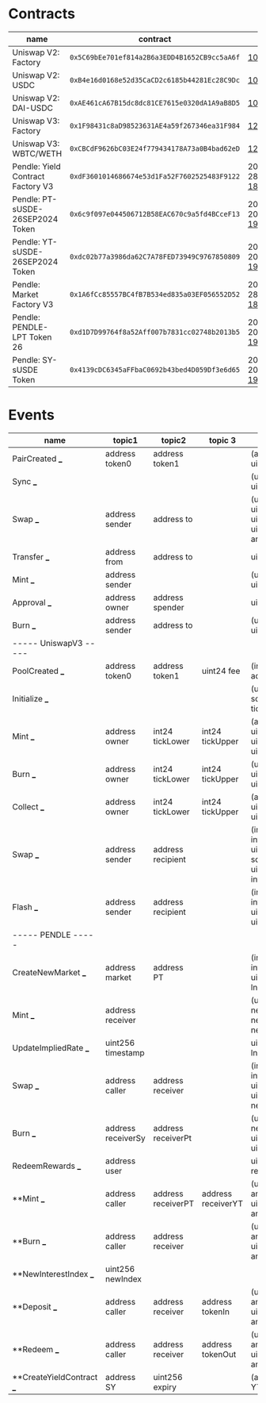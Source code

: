 Contracts
=========

| name | contract | height |
| ---- | -------- | ------ |
| Uniswap V2: Factory | `0x5C69bEe701ef814a2B6a3EDD4B1652CB9cc5aA6f` | [10_000_835](https://etherscan.io/tx/0xc31d7e7e85cab1d38ce1b8ac17e821ccd47dbde00f9d57f2bd8613bff9428396) |
| Uniswap V2: USDC | `0xB4e16d0168e52d35CaCD2c6185b44281Ec28C9Dc` | [10_008_355](https://etherscan.io/tx/0xd07cbde817318492092cc7a27b3064a69bd893c01cb593d6029683ffd290ab3a) |
| Uniswap V2: DAI-USDC | `0xAE461cA67B15dc8dc81CE7615e0320dA1A9aB8D5` | [10_060_832](https://etherscan.io/tx/0x966e4e9acaac28e44aafc937918718bc66804a3c94ac656e5e57faedd314c947) |
| Uniswap V3: Factory | `0x1F98431c8aD98523631AE4a59f267346ea31F984` | [12_369_621](https://etherscan.io/tx/0x1e20cd6d47d7021ae7e437792823517eeadd835df09dde17ab45afd7a5df4603) |
| Uniswap V3: WBTC/WETH | `0xCBCdF9626bC03E24f779434178A73a0B4bad62eD` | [12_369_821](https://etherscan.io/tx/0xf87d91f3d72a8e912c020c2e316151f3557b1217b44d4f6b6bec126448318530) |
| Pendle: Yield Contract Factory V3 | `0xdF3601014686674e53d1Fa52F7602525483F9122` | 2023-11-28 [18_669_233](https://etherscan.io/tx/0xa5ef875394a72e35524a9348be4f84e96aa4c3ac5e668ea9328405645fc3bea6) |
| Pendle: PT-sUSDE-26SEP2024 Token | `0x6c9f097e044506712B58EAC670c9a5fd4BCceF13` | 2024-05-20 [19_909_022](https://etherscan.io/tx/0x467c0c15148778d0b99a1d9f3bd7406fd0c58d8a6e3284a57a50e55ae0160165) |
| Pendle: YT-sUSDE-26SEP2024 Token | `0xdc02b77a3986da62C7A78FED73949C9767850809` | 2024-05-20 [19_909_022](https://etherscan.io/tx/0x467c0c15148778d0b99a1d9f3bd7406fd0c58d8a6e3284a57a50e55ae0160165) |
| Pendle: Market Factory V3 | `0x1A6fCc85557BC4fB7B534ed835a03EF056552D52` | 2023-11-28 [18_669_498](https://etherscan.io/tx/0x829e05c15e3af4d5c0e0bc46c626bc2c8b126385e53f2a02a582f67b2792f41b) |
| Pendle: PENDLE-LPT Token 26 | `0xd1D7D99764f8a52Aff007b7831cc02748b2013b5` | 2024-05-20 [19_909_022](https://etherscan.io/tx/0x467c0c15148778d0b99a1d9f3bd7406fd0c58d8a6e3284a57a50e55ae0160165) |
| Pendle: SY-sUSDE Token | `0x4139cDC6345aFFbaC0692b43bed4D059Df3e6d65` | 2024-05-20 [19_909_018](https://etherscan.io/tx/0xfb104bf964d6c0c2f578f133bade1bc49c437bc1f3a41c685acae4756c1a2709) |



Events
======

| name | topic1 | topic2 | topic 3 | data | signature | tx |
| ---- | ------ | ------ | ------- | ---- | --------- | -- |
| PairCreated [_](## "PairCreated (index_topic_1 address token0, index_topic_2 address token1, address pair, uint256)") | address token0 | address token1 |  | (address pair, uint256 all_pair_len) | `0x0d3648bd0f6ba80134a33ba9275ac585d9d315f0ad8355cddefde31afa28d0e9` | [tx](https://etherscan.io/tx/0xd07cbde817318492092cc7a27b3064a69bd893c01cb593d6029683ffd290ab3a#eventlog) |
| Sync [_](## "Sync (uint112 reserve0, uint112 reserve1") |  |  |  | (uint112 reserve0, uint112 reserve1) | `0x1c411e9a96e071241c2f21f7726b17ae89e3cab4c78be50e062b03a9fffbbad1` | [tx](https://etherscan.io/tx/0x2ef96febd1777e0403768e45e46dbd677f21079ba5f88297b500806b6fef23cb#eventlog) |
| Swap [_](## "Swap (index_topic_1 address sender, uint256 amount0In, uint256 amount1In, uint256 amount0Out, uint256 amount1Out, index_topic_2 address to)") | address sender | address to |  | (uint256 amount0In, uint256 amount1In, uint256 amount0Out, uint256 amount1Out) | `0xd78ad95fa46c994b6551d0da85fc275fe613ce37657fb8d5e3d130840159d822` | [tx](https://etherscan.io/tx/0x932cb88306450d481a0e43365a3ed832625b68f036e9887684ef6da594891366#eventlog) |
| Transfer [_](## "Transfer (index_topic_1 address from, index_topic_2 address to, uint256 value)") | address from | address to |  | uint256 value | `0xddf252ad1be2c89b69c2b068fc378daa952ba7f163c4a11628f55a4df523b3ef` | [tx](https://etherscan.io/tx/0x2ef96febd1777e0403768e45e46dbd677f21079ba5f88297b500806b6fef23cb#eventlog) |
| Mint [_](## "Mint (index_topic_1 address sender, uint256 amount0, uint256 amount1)") | address sender |  |  | (uint256 amount0, uint256 amount1) | `0x4c209b5fc8ad50758f13e2e1088ba56a560dff690a1c6fef26394f4c03821c4f` | [tx](https://etherscan.io/tx/0x2ef96febd1777e0403768e45e46dbd677f21079ba5f88297b500806b6fef23cb#eventlog) |
| Approval [_](## "Approval (index_topic_1 address owner, index_topic_2 address spender, uint256 value)") | address owner | address spender |  | uint256 value | `0x8c5be1e5ebec7d5bd14f71427d1e84f3dd0314c0f7b2291e5b200ac8c7c3b925` | [tx](https://etherscan.io/tx/0x71d6574a2d743cafc42e12bd1996f18c28d6231e7bfc8268b8133f71eb82d2a4#eventlog) |
| Burn [_](## "Burn (index_topic_1 address sender, uint256 amount0, uint256 amount1, index_topic_2 address to)") | address sender | address to |  | (uint256 amount0, uint256 amount1) | `0xdccd412f0b1252819cb1fd330b93224ca42612892bb3f4f789976e6d81936496` | [tx](https://etherscan.io/tx/0x4113cf142204202124affdbf911b28fcb78ea5bd853effbcec130ba33ecf5045#eventlog) |
| ----- UniswapV3 ----- |
| PoolCreated [_](## "PoolCreated (index_topic_1 address token0, index_topic_2 address token1, index_topic_3 uint24 fee, int24 tickSpacing, address pool)") | address token0 | address token1 | uint24 fee | (int24 tickSpacing, address pool) | Uniswap V3: Factory `0x783cca1c0412dd0d695e784568c96da2e9c22ff989357a2e8b1d9b2b4e6b7118` | [tx](https://etherscan.io/tx/0xf87d91f3d72a8e912c020c2e316151f3557b1217b44d4f6b6bec126448318530#eventlog) |
| Initialize [_](## "Initialize (uint160 sqrtPriceX96, int24 tick)") | | | | (uint160 sqrtPriceX96, int24 tick) | `0x98636036cb66a9c19a37435efc1e90142190214e8abeb821bdba3f2990dd4c95` | [tx](https://etherscan.io/tx/0xf87d91f3d72a8e912c020c2e316151f3557b1217b44d4f6b6bec126448318530#eventlog) |
| Mint [_](## "Mint (address sender, index_topic_1 address owner, index_topic_2 int24 tickLower, index_topic_3 int24 tickUpper, uint128 amount, uint256 amount0, uint256 amount1)") | address owner | int24 tickLower | int24 tickUpper | (address sender, uint128 amount, uint256 amount0, uint256 amount1) | `0x7a53080ba414158be7ec69b987b5fb7d07dee101fe85488f0853ae16239d0bde` | [tx](https://etherscan.io/tx/0x9eba6d6997513b3b117d926d7d90b621016ffed70d083aa5bd4496a00bef0065#eventlog) |
| Burn [_](## "Burn (index_topic_1 address owner, index_topic_2 int24 tickLower, index_topic_3 int24 tickUpper, uint128 amount, uint256 amount0, uint256 amount1)") | address owner | int24 tickLower | int24 tickUpper | (uint128 amount, uint256 amount0, uint256 amount1) | `0x0c396cd989a39f4459b5fa1aed6a9a8dcdbc45908acfd67e028cd568da98982c` | [tx](https://etherscan.io/tx/0xa3037b4fbd8eaf3abb2aa5bd5b953d8bfc973ed01d19e9cb0d23a1316fedeaf0#eventlog) |
| Collect [_](## "Collect (index_topic_1 address owner, address recipient, index_topic_2 int24 tickLower, index_topic_3 int24 tickUpper, uint128 amount0, uint128 amount1)") | address owner | int24 tickLower | int24 tickUpper | (address recipient, uint128 amount0, uint256 amount1) | `0x70935338e69775456a85ddef226c395fb668b63fa0115f5f20610b388e6ca9c0` | [tx](https://etherscan.io/tx/0xa3037b4fbd8eaf3abb2aa5bd5b953d8bfc973ed01d19e9cb0d23a1316fedeaf0#eventlog) |
| Swap [_](## "Swap (index_topic_1 address sender, index_topic_2 address recipient, int256 amount0, int256 amount1, uint160 sqrtPriceX96, uint128 liquidity, int24 tick)") | address sender | address recipient | | (int256 amount0, int256 amount1, uint160 sqrtPriceX96, uint128 liquidity, int24 tick) | `0xc42079f94a6350d7e6235f29174924f928cc2ac818eb64fed8004e115fbcca67` | [tx](https://etherscan.io/tx/0x4e7da3a9aa153498bd01a2447fade2567f35d769396f4d80e3f00590502cf7e3#eventlog) |
| Flash [_](## "Flash (index_topic_1 address sender, index_topic_2 address recipient, uint256 amount0, uint256 amount1, uint256 paid0, uint256 paid1)") | address sender | address recipient | | (int256 amount0, int256 amount1, uint256 paid0, uint256 paid1) | `0xbdbdb71d7860376ba52b25a5028beea23581364a40522f6bcfb86bb1f2dca633` | [tx](https://etherscan.io/tx/0xe3fcabe33a5ebf9ed6450f11b907da4a5d72f2e58917e8b2ae20fb259be385d4#eventlog) |
| ----- PENDLE ----- |
| CreateNewMarket [_](## "CreateNewMarket (index_topic_1 address market, index_topic_2 address PT, int256 scalarRoot, int256 initialAnchor, uint256 lnFeeRateRoot)") | address market | address PT | | (int256 scalarRoot, int256 initialAnchor, uint256 lnFeeRateRoot) | Pendle: Market Factory V3 `0xae811fae25e2770b6bd1dcb1475657e8c3a976f91d1ebf081271db08eef920af` | [tx](https://etherscan.io/tx/0x467c0c15148778d0b99a1d9f3bd7406fd0c58d8a6e3284a57a50e55ae0160165#eventlog) |
| Mint [_](## "Mint (index_topic_1 address receiver, uint256 netLpMinted, uint256 netSyUsed, uint256 netPtUsed)") | address receiver | | | (uint256 netLpMinted, uint256 netSyUsed, uint256 netPtUsed) | `0xb4c03061fb5b7fed76389d5af8f2e0ddb09f8c70d1333abbb62582835e10accb` | [tx](https://etherscan.io/tx/0x467c0c15148778d0b99a1d9f3bd7406fd0c58d8a6e3284a57a50e55ae0160165#eventlog) |
| UpdateImpliedRate [_](## "UpdateImpliedRate (index_topic_1 uint256 timestamp, uint256 lnLastImpliedRate)") | uint256 timestamp | | | uint256 lnLastImpliedRate | `0x5c0e21d57bb4cf91d8fe238d6f92e2685a695371b19209afcce6217b478f83e1` | [tx](https://etherscan.io/tx/0x467c0c15148778d0b99a1d9f3bd7406fd0c58d8a6e3284a57a50e55ae0160165#eventlog) |
| Swap [_](## "Swap (index_topic_1 address caller, index_topic_2 address receiver, int256 netPtOut, int256 netSyOut, uint256 netSyFee, uint256 netSyToReserve)") | address caller | address receiver | | (int256 netPtOut, int256 netSyOut, uint256 netSyFee, uint256 netSyToReserve) | `0x829000a5bc6a12d46e30cdcecd7c56b1efd88f6d7d059da6734a04f3764557c4` | [tx](https://etherscan.io/tx/0x632a957fbf4511ab094fdd9de20e089193eaa54d3c97def9bedc35a079d72874#eventlog) |
| Burn [_](## "Burn (index_topic_1 address receiverSy, index_topic_2 address receiverPt, uint256 netLpBurned, uint256 netSyOut, uint256 netPtOut)") | address receiverSy | address receiverPt | | (uint256 netLpBurned, uint256 netSyOut, uint256 netPtOut) | `0x4cf25bc1d991c17529c25213d3cc0cda295eeaad5f13f361969b12ea48015f90` | [tx](https://etherscan.io/tx/0x8403d1cf439c78582c61208fb9c98987cabf9e817f8294b1f839361a9d25148a#eventlog) |
| RedeemRewards [_](## "RedeemRewards (index_topic_1 address user, uint256[] rewardsOut)") | address user | | | uint256[] rewardsOut | `0x78d61a0c27b13f43911095f9f356f14daa3cd8b125eea1aa22421245e90e813d` | [tx](https://etherscan.io/tx/0x8ebc5cca6418330632d53de12120a6bba29cb7f746a4c86c78fa5b0df5b3a224#eventlog) |
| **Mint [_](## "Mint (index_topic_1 address caller, index_topic_2 address receiverPT, index_topic_3 address receiverYT, uint256 amountSyToMint, uint256 amountPYOut)") | address caller | address receiverPT | address receiverYT | (uint256 amountSyToMint, uint256 amountPYOut) | Pendle: YT-sUSDE-26SEP2024 Token `0xc0025304673122449dd60b9b0093874b0e2fd6fe57af1c7c2fbfee0ccf5ead58` | [tx](https://etherscan.io/tx/0x1392ec3bf903d3bb343611c7a08e8c73d81bd4fb711577b2130a401948584b46#eventlog) |
| **Burn [_](## "Burn (index_topic_1 address caller, index_topic_2 address receiver, uint256 amountPYToRedeem, uint256 amountSyOut)") | address caller | address receiver | | (uint256 amountPYToRedeem, uint256 amountSyOut) | Pendle: YT-sUSDE-26SEP2024 Token `0x5d624aa9c148153ab3446c1b154f660ee7701e549fe9b62dab7171b1c80e6fa2` | [tx](https://etherscan.io/tx/0x632a957fbf4511ab094fdd9de20e089193eaa54d3c97def9bedc35a079d72874#eventlog) |
| **NewInterestIndex [_](## "NewInterestIndex (index_topic_1 uint256 newIndex)") | uint256 newIndex | | |  | Pendle: YT-sUSDE-26SEP2024 Token `0x71475f2f645813fdbebf53a58968008bff11ee21a58f01c5a9cc263d0bc4703d` | [tx](https://etherscan.io/tx/0x1392ec3bf903d3bb343611c7a08e8c73d81bd4fb711577b2130a401948584b46#eventlog) |
| **Deposit [_](## "Deposit (index_topic_1 address caller, index_topic_2 address receiver, index_topic_3 address tokenIn, uint256 amountDeposited, uint256 amountSyOut)") | address caller | address receiver | address tokenIn | (uint256 amountDeposited, uint256 amountSyOut) | Pendle: SY-sUSDE Token `0x5fe47ed6d4225326d3303476197d782ded5a4e9c14f479dc9ec4992af4e85d59` | [tx](https://etherscan.io/tx/0x1392ec3bf903d3bb343611c7a08e8c73d81bd4fb711577b2130a401948584b46#eventlog) |
| **Redeem [_](## "Redeem (index_topic_1 address caller, index_topic_2 address receiver, index_topic_3 address tokenOut, uint256 amountSyToRedeem, uint256 amountTokenOut)") | address caller | address receiver | address tokenOut | (uint256 amountSyToRedeem, uint256 amountTokenOut) | Pendle: SY-sUSDE Token `0xaee47cdf925cf525fdae94f9777ee5a06cac37e1c41220d0a8a89ed154f62d1c` | [tx](https://etherscan.io/tx/0x632a957fbf4511ab094fdd9de20e089193eaa54d3c97def9bedc35a079d72874#eventlog) |
| **CreateYieldContract [_](## "CreateYieldContract (index_topic_1 address SY, index_topic_2 uint256 expiry, address PT, address YT)") | address SY | uint256 expiry | | (address PT, address YT) | Pendle: Yield Contract Factory V3 `0xaa79d8f17776adeaa316c5411b72e8b0057d064974fa8748f32492ecaa22ecd1` | [tx](https://etherscan.io/tx/0x467c0c15148778d0b99a1d9f3bd7406fd0c58d8a6e3284a57a50e55ae0160165#eventlog) |
